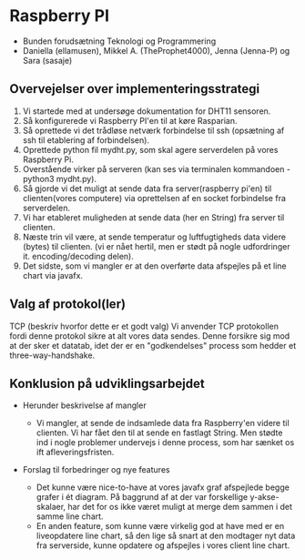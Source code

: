 # Raspberry PI 
*  Bunden forudsætning Teknologi og Programmering
*  Daniella (ellamusen), Mikkel A. (TheProphet4000), Jenna (Jenna-P) og Sara (sasaje)

## Overvejelser over implementeringsstrategi
1. Vi startede med at undersøge dokumentation for DHT11 sensoren. 
2. Så konfigurerede vi Raspberry PI'en til at køre Rasparian. 
3. Så oprettede vi det trådløse netværk forbindelse til ssh (opsætning af ssh til etablering af forbindelsen). 
4. Oprettede python fil mydht.py, som skal agere serverdelen på vores Raspberry Pi. 
5. Overstående virker på serveren (kan ses via terminalen kommandoen - python3 mydht.py).  
6. Så gjorde vi det muligt at sende data fra server(raspberry pi'en) til clienten(vores computere) via oprettelsen af en socket forbindelse fra serverdelen. 
7. Vi har etableret muligheden at sende data (her en String) fra server til clienten. 
8. Næste trin vil være, at sende temperatur og luftfugtigheds data videre (bytes) til clienten. (vi er nået hertil, men er stødt på nogle udfordringer it. encoding/decoding delen). 
9. Det sidste, som vi mangler er at den overførte data afspejles på et line chart via javafx.
 
## Valg af protokol(ler)
TCP (beskriv hvorfor dette er et godt valg)
Vi anvender TCP protokollen fordi denne protokol sikre at alt vores data sendes.
Denne forsikre sig mod at der sker et datatab, idet der er en "godkendelses" process som hedder et three-way-handshake.
 
## Konklusion på udviklingsarbejdet
*  Herunder beskrivelse af mangler
   *  Vi mangler, at sende de indsamlede data fra Raspberry'en videre til clienten. Vi har fået den til at sende en fastlagt String. Men stødte ind i nogle problemer undervejs i denne process, som har sænket os ift afleveringsfristen. 
      
*  Forslag til forbedringer og nye features
   *  Det kunne være nice-to-have at vores javafx graf afspejlede begge grafer i ét diagram. På baggrund af at der var forskellige y-akse-skalaer, har det for os ikke været muligt at merge dem sammen i det samme line chart. 
   *  En anden feature, som kunne være virkelig god at have med er en liveopdatere line chart, så den lige så snart at den modtager nyt data fra serverside, kunne opdatere og afspejles i vores client line chart. 
